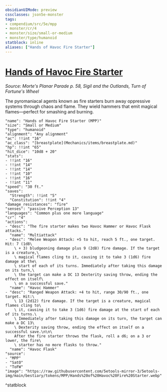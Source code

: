 ```yaml
---
obsidianUIMode: preview
cssclasses: json5e-monster
tags:
- compendium/src/5e/mpp
- monster/cr/4
- monster/size/small-or-medium
- monster/type/humanoid
statblock: inline
aliases: ["Hands of Havoc Fire Starter"]
---
```

# [Hands of Havoc Fire Starter](Mechanics\bestiary\humanoid/hands-of-havoc-fire-starter-mpp.md)
*Source: Morte's Planar Parade p. 58, Sigil and the Outlands, Turn of Fortune's Wheel*  

The pyromaniacal agents known as fire starters burn away oppressive systems through chaos and flame. They wield hammers that emit magical flames—perfect for smashing and burning.

```statblock
"name": "Hands of Havoc Fire Starter (MPP)"
"size": "Small or Medium"
"type": "humanoid"
"alignment": "Any alignment"
"ac": !!int "16"
"ac_class": "[breastplate](Mechanics/items/breastplate.md)"
"hp": !!int "65"
"hit_dice": "10d8 + 20"
"stats":
- !!int "16"
- !!int "14"
- !!int "14"
- !!int "10"
- !!int "16"
- !!int "11"
"speed": "30 ft."
"saves":
  "Strength": !!int "5"
  "Constitution": !!int "4"
"damage_resistances": "fire"
"senses": "passive Perception 13"
"languages": "Common plus one more language"
"cr": "4"
"actions":
- "desc": "The fire starter makes two Havoc Hammer or Havoc Flask attacks."
  "name": "Multiattack"
- "desc": "Melee Weapon Attack: +5 to hit, reach 5 ft., one target. Hit: 7 (1d8\
    \ + 3) bludgeoning damage plus 9 (2d8) fire damage. If the target is a creature,\
    \ magical flames cling to it, causing it to take 3 (1d6) fire damage at the\
    \ start of each of its turns. Immediately after taking this damage on its turn,\
    \ the target can make a DC 13 Dexterity saving throw, ending the effect on itself\
    \ on a successful save."
  "name": "Havoc Hammer"
- "desc": "Ranged Weapon Attack: +4 to hit, range 30/90 ft., one target. Hit:\
    \ 13 (2d12) fire damage. If the target is a creature, magical flames cling to\
    \ it, causing it to take 3 (1d6) fire damage at the start of each of its turns.\
    \ Immediately after taking this damage on its turn, the target can make a DC 13\
    \ Dexterity saving throw, ending the effect on itself on a successful save.\n\n\
    After the fire starter throws the flask, roll a d6; on a 3 or lower, the fire\
    \ starter has no more flasks to throw."
  "name": "Havoc Flask"
"source":
- "MPP"
- "SatO"
- "ToFW"
"image": "https://raw.githubusercontent.com/5etools-mirror-3/5etools-img/main/bestiary/tokens/MPP/Hands%20of%20Havoc%20Fire%20Starter.webp"
```
^statblock